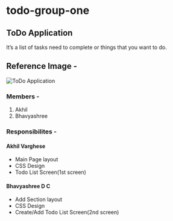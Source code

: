# todo-group-one

## ToDo Application 
 It’s a list of tasks need to complete or things that you want to do. 
 
## Reference Image - 
 ![ToDo Application](https://cdn.dribbble.com/users/1234247/screenshots/10591656/media/c266bf38b220327fd4165b3ab9d810a9.png "ToDo Application")

### Members - 
1. Akhil
2. Bhavyashree

### Responsibilites - 
 #### Akhil Varghese
 - Main Page layout
 - CSS Design
 - Todo List Screen(1st screen)

 #### Bhavyashree D C
 - Add Section layout
 - CSS Design
 - Create/Add Todo List Screen(2nd screen)
